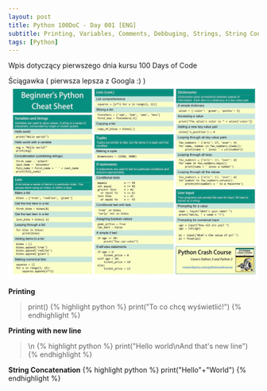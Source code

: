 ```yaml
---
layout: post
title: Python 100DoC - Day 001 [ENG]
subtitle: Printing, Variables, Comments, Debbuging, Strings, String Concatenation
tags: [Python]
---
```


Wpis dotyczący pierwszego dnia kursu 100 Days of Code

Ściągawka ( pierwsza lepsza z Googla :) )
<a href="/assets/posts/2022-06-10-100DoC-001/python_cheatsheet.jpg">
    <img 
        src="/assets/posts/2022-06-10-100DoC-001/python_cheatsheet.jpg" 
        alt="Python cheatsheet"
    >
</a>

**Printing**
> print()
{% highlight python %}
print("To co chcę wyświetlić!")
{% endhighlight %}

**Printing with new line**
>\n
{% highlight python %}
print("Hello world\nAnd that's new line")
{% endhighlight %}

**String Concatenation**
{% highlight python %}
print("Hello"+"World")
{% endhighlight %}
